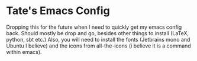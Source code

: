 # Tate's Emacs Config

Dropping this for the future when I need to quickly get my emacs config back. Should mostly be drop and go, besides other things to install (LaTeX, python, sbt etc.) Also, you will need to install the fonts (Jetbrains mono and Ubuntu I believe) and the icons from all-the-icons (i believe it is a command within emacs).
